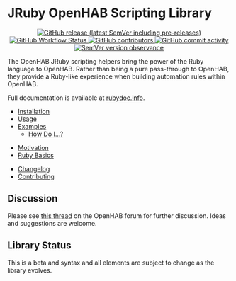 # JRuby OpenHAB Scripting Library

<p align="center">
  <a href="https://github.com/ccutrer/openhab-jrubyscripting/releases">
    <img alt="GitHub release (latest SemVer including pre-releases)" src="https://img.shields.io/github/v/release/ccutrer/openhab-jrubyscripting?include_prereleases"/>
  </a>
  <a href="https://github.com/ccutrer/openhab-jrubyscripting/actions/workflows/workflow.yml?query=event%3Apush">
    <img alt="GitHub Workflow Status" src="https://img.shields.io/github/workflow/status/ccutrer/openhab-jrubyscripting/Openhab-JRuby-Scripting"/>
  </a>
  <a href="https://github.com/ccutrer/openhab-jrubyscripting/graphs/contributors">
    <img alt="GitHub contributors" src="https://img.shields.io/github/contributors/ccutrer/openhab-jrubyscripting"/>
  </a>
  <a href="https://github.com/ccutrer/openhab-jrubyscripting/graphs/commit-activity">
    <img alt="GitHub commit activity" src="https://img.shields.io/github/commit-activity/m/ccutrer/openhab-jrubyscripting">
  </a>
  <a href="https://semver.org/">
    <img alt="SemVer version observance" src="https://img.shields.io/badge/semver-2.0.0-blue"/>
  </a>
 </p>

The OpenHAB JRuby scripting helpers bring the power of the Ruby language to OpenHAB. Rather than being a pure pass-through to OpenHAB, they provide a Ruby-like experience when building automation rules within OpenHAB.

Full documentation is available at [rubydoc.info](https://rubydoc.info/gems/openhab-jrubyscripting/).

 * [Installation](docs/installation.md)
 * [Usage](docs/usage.md)
 * [Examples](docs/examples.md)
   * [How Do I...?](docs/examples/how_do_i.md)

<!-- -->

 * [Motivation](docs/motivation.md)
 * [Ruby Basics](docs/ruby-basics.md)

<!-- -->

 * [Changelog](CHANGELOG.md)
 * [Contributing](CONTRIBUTING.md)

## Discussion

Please see [this thread](https://community.openhab.org/t/jruby-openhab-rules-system/110598) on the OpenHAB forum for further discussion. Ideas and suggestions are welcome.

## Library Status

This is a beta and syntax and all elements are subject to change as the library evolves.
